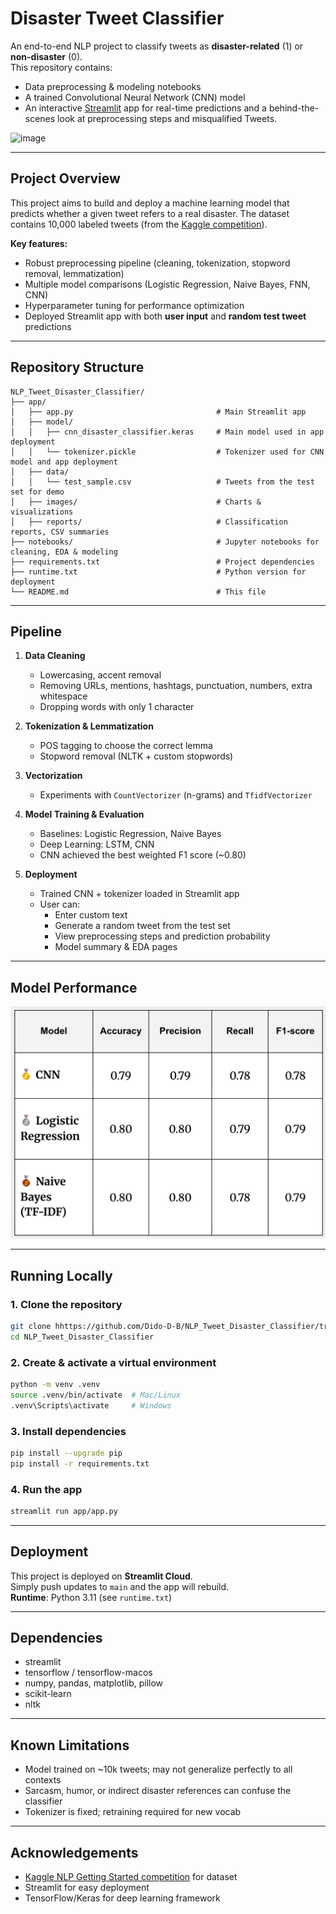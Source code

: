 # Disaster Tweet Classifier

An end-to-end NLP project to classify tweets as **disaster-related** (1) or **non-disaster** (0).  
This repository contains:

- Data preprocessing & modeling notebooks
- A trained Convolutional Neural Network (CNN) model
- An interactive [Streamlit](https://nlp-tweet-disaster-classifier.streamlit.app/) app for real-time predictions and a behind-the-scenes look at preprocessing steps and misqualified Tweets.

<img width="1224" height="680" alt="image" src="https://github.com/user-attachments/assets/8b765ea0-a218-48b6-8934-7a40224c201f" />

---

## Project Overview

This project aims to build and deploy a machine learning model that predicts whether a given tweet refers to a real disaster. The dataset contains 10,000 labeled tweets (from the [Kaggle competition](https://www.kaggle.com/competitions/nlp-getting-started)).

**Key features:**

- Robust preprocessing pipeline (cleaning, tokenization, stopword removal, lemmatization)
- Multiple model comparisons (Logistic Regression, Naive Bayes, FNN, CNN)
- Hyperparameter tuning for performance optimization
- Deployed Streamlit app with both **user input** and **random test tweet** predictions

---

## Repository Structure

```
NLP_Tweet_Disaster_Classifier/
├── app/
│   ├── app.py                                # Main Streamlit app
│   ├── model/
│   │   ├── cnn_disaster_classifier.keras     # Main model used in app deployment
│   │   └── tokenizer.pickle                  # Tokenizer used for CNN model and app deployment
│   ├── data/
│   │   └── test_sample.csv                   # Tweets from the test set for demo
│   ├── images/                               # Charts & visualizations
│   ├── reports/                              # Classification reports, CSV summaries
├── notebooks/                                # Jupyter notebooks for cleaning, EDA & modeling
├── requirements.txt                          # Project dependencies
├── runtime.txt                               # Python version for deployment
└── README.md                                 # This file
```

---

## Pipeline

1. **Data Cleaning**

   - Lowercasing, accent removal
   - Removing URLs, mentions, hashtags, punctuation, numbers, extra whitespace
   - Dropping words with only 1 character

2. **Tokenization & Lemmatization**

   - POS tagging to choose the correct lemma
   - Stopword removal (NLTK + custom stopwords)

3. **Vectorization**

   - Experiments with `CountVectorizer` (n-grams) and `TfidfVectorizer`

4. **Model Training & Evaluation**

   - Baselines: Logistic Regression, Naive Bayes
   - Deep Learning: LSTM, CNN
   - CNN achieved the best weighted F1 score (~0.80)

5. **Deployment**
   - Trained CNN + tokenizer loaded in Streamlit app
   - User can:
     - Enter custom text
     - Generate a random tweet from the test set
     - View preprocessing steps and prediction probability
     - Model summary & EDA pages

---

## Model Performance

![alt text](image.png)

---

## Running Locally

### 1. Clone the repository

```bash
git clone hhttps://github.com/Dido-D-B/NLP_Tweet_Disaster_Classifier/tree/main.git
cd NLP_Tweet_Disaster_Classifier
```

### 2. Create & activate a virtual environment

```bash
python -m venv .venv
source .venv/bin/activate  # Mac/Linux
.venv\Scripts\activate     # Windows
```

### 3. Install dependencies

```bash
pip install --upgrade pip
pip install -r requirements.txt
```

### 4. Run the app

```bash
streamlit run app/app.py
```

---

## Deployment

This project is deployed on **Streamlit Cloud**.  
Simply push updates to `main` and the app will rebuild.  
**Runtime**: Python 3.11 (see `runtime.txt`)

---

## Dependencies

- streamlit
- tensorflow / tensorflow-macos
- numpy, pandas, matplotlib, pillow
- scikit-learn
- nltk

---

## Known Limitations

- Model trained on ~10k tweets; may not generalize perfectly to all contexts
- Sarcasm, humor, or indirect disaster references can confuse the classifier
- Tokenizer is fixed; retraining required for new vocab

---

## Acknowledgements

- [Kaggle NLP Getting Started competition](https://www.kaggle.com/competitions/nlp-getting-started) for dataset
- Streamlit for easy deployment
- TensorFlow/Keras for deep learning framework
